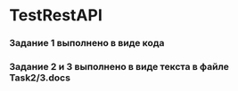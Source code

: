 # TestRestAPI

### **Задание 1 выполнено в виде кода**

### **Задание 2 и 3 выполнено в виде текста в файле Task2/3.docs**
